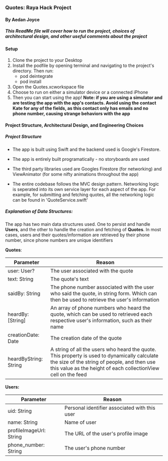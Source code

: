 ### Quotes: Raya Hack Project

#### By Aedan Joyce

##### This ReadMe file will cover how to run the project, choices of architectural design, and other useful comments about the project



#### Setup

1. Clone the project to your Desktop
2. Install the podfile by opening terminal and navigating to the project's directory. Then run:
   - pod deintegrate
   - pod install
3. Open the Quotes.xcworkspace file
4. Choose to run on either a simulator device or a connected iPhone
5. Then you can start using the app! **Note: if you are using a simulator and are testing the app with the app's contacts. Avoid using the contact Kate for any of the fields, as this contact only has emails and no phone number, causing strange behaviors with the app**

#### Project Structure, Architectural Design, and Engineering Choices

##### Project Structure

- The app is built using Swift and the backend used is Google's Firestore. 
- The app is entirely built programatically - no storyboards are used
- The third party libraries used are Googles Firestore (for networking) and ViewAnimator (for some nifty animations throughout the app)

- The entire codebase follows the MVC design pattern. Networking logic is seperated into its own service layer for each aspect of the app. For example, for submitting and fetching quotes, all the networking logic can be found in 'QuoteService.swift'

##### Explanation of Data Structures:

The app has two main data structures used. One to persist and handle **Users**, and the other to handle the creation and fetching of **Quotes**. In most cases, users and their quotes/information are retrieved by their phone number, since phone numbers are unique identifiers

**Quotes**:

| Parameter             | Reason                                                       |
| --------------------- | ------------------------------------------------------------ |
| user: User?           | The user associated with the quote                           |
| text: String          | The quote's text                                             |
| saidBy: String        | The phone number associated with the user who said the quote, in string form. Which can then be used to retrieve the user's information |
| heardBy: [String]     | An array of phone numbers who heard the quote, which can be used to retrieved each respective user's information, such as their name |
| creationDate: Date    | The creation date of the quote                               |
| heardByString: String | A string of all the users who heard the quote. This property is used to dynamically calculate the size of the string of people, and then use this value as the height of each collectionView cell on the feed |

**Users:**

| Parameter               | Reason                                        |
| ----------------------- | --------------------------------------------- |
| uid: String             | Personal identifier associated with this user |
| name: String            | Name of user                                  |
| profileImageUrl: String | The URL of the user's profile image           |
| phone_number: String    | The user's phone number                       |

